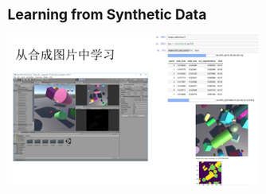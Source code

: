 # Learning from Synthetic Data

![image](https://github.com/foamliu/ImageSynth/raw/master/images/intro.jpg)